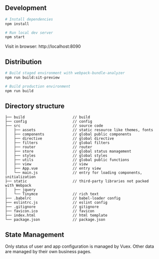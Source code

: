 ## Development

```bash
# Install dependencies
npm install

# Run local dev server
npm start
```

Visit in browser: http://localhost:8090

## Distribution

```bash
# Build staged environment with webpack-bundle-analyzer
npm run build:sit-preview

# Build production environment
npm run build
```

## Directory structure

```
├── build                      // build 
├── config                     // config
├── src                        // source code
│   ├── assets                 // static resource like themes, fonts
│   ├── components             // global public components
│   ├── directive              // global directive
│   ├── filters                // global filters
│   ├── router                 // router
│   ├── store                  // global status management
│   ├── styles                 // global styles
│   ├── utils                  // global public functions
│   ├── view                   // view
│   ├── App.vue                // entry view
│   └── main.js                // entry for loading components, initialization
├── static                     // third-party libraries not packed with Webpack
│   ├── jquery
│   └── Tinymce                // rich text
├── .babelrc                   // babel-loader config
├── eslintrc.js                // eslint config
├── .gitignore                 // gitignore
├── favicon.ico                // favicon
├── index.html                 // html template
└── package.json               // package.json
```

## State Management

Only status of user and app configuration is managed by Vuex. Other data are managed by their own business pages.
